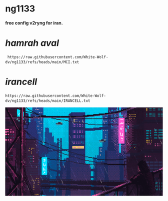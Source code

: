 # ng1133

#### free config v2ryng for iran.



  # *****hamrah aval*****

     https://raw.githubusercontent.com/White-Wolf-dv/ng1133/refs/heads/main/MCI.txt

# *****irancell*****

    https://raw.githubusercontent.com/White-Wolf-dv/ng1133/refs/heads/main/IRANCELL.txt

![gif](https://github.com/White-Wolf-dv/White-Wolf-dv/blob/main/icegif-11-ezgif.com-optimize.gif)
